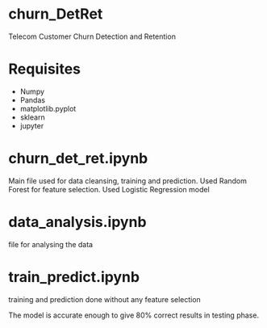 # churn_DetRet
Telecom Customer Churn Detection and Retention

# Requisites
 - Numpy
 - Pandas
 - matplotlib.pyplot
 - sklearn
 - jupyter
 
# churn_det_ret.ipynb
Main file used for data cleansing, training and prediction.
Used Random Forest for feature selection.
Used Logistic Regression model

# data_analysis.ipynb
file for analysing the data

# train_predict.ipynb
training and prediction done without any feature selection

The model is accurate enough to give 80% correct results in testing phase.
